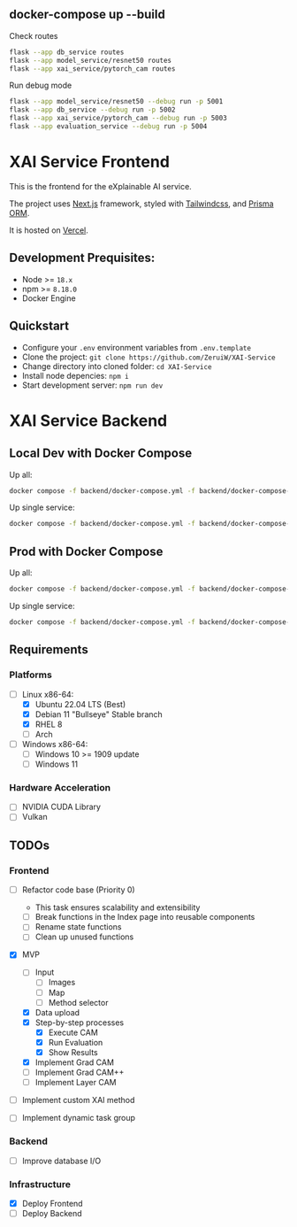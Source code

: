 ## docker-compose up --build

Check routes

```bash
flask --app db_service routes
flask --app model_service/resnet50 routes
flask --app xai_service/pytorch_cam routes

```

Run debug mode

```bash
flask --app model_service/resnet50 --debug run -p 5001
flask --app db_service --debug run -p 5002
flask --app xai_service/pytorch_cam --debug run -p 5003
flask --app evaluation_service --debug run -p 5004
```

# XAI Service Frontend

This is the frontend for the eXplainable AI service.

The project uses [Next.js](https://nextjs.org) framework, styled with [Tailwindcss](https://tailwindcss.com), and [Prisma ORM](https://prisma.io).

It is hosted on [Vercel](https://vercel.com).

## Development Prequisites:

- Node >= `18.x`
- npm >= `8.18.0`
- Docker Engine

## Quickstart

- Configure your `.env` environment variables from `.env.template`
- Clone the project: `git clone https://github.com/ZeruiW/XAI-Service`
- Change directory into cloned folder: `cd XAI-Service`
- Install node depencies: `npm i`
- Start development server: `npm run dev`

# XAI Service Backend

## Local Dev with Docker Compose

Up all:

```bash
docker compose -f backend/docker-compose.yml -f backend/docker-compose-dev.yml up --build
```

Up single service:

```bash
docker compose -f backend/docker-compose.yml -f backend/docker-compose-dev.yml up [service_name] --build
```

## Prod with Docker Compose

Up all:

```bash
docker compose -f backend/docker-compose.yml -f backend/docker-compose-prod.yml up --build
```

Up single service:

```bash
docker compose -f backend/docker-compose.yml -f backend/docker-compose-prod.yml up [service_name] --build
```

## Requirements

### Platforms

- [ ] Linux x86-64:
  - [x] Ubuntu 22.04 LTS (Best)
  - [x] Debian 11 "Bullseye" Stable branch
  - [x] RHEL 8
  - [ ] Arch
- [ ] Windows x86-64:
  - [ ] Windows 10 >= 1909 update
  - [ ] Windows 11

### Hardware Acceleration

- [ ] NVIDIA CUDA Library
- [ ] Vulkan

## TODOs

### Frontend

- [ ] Refactor code base (Priority 0)
  - This task ensures scalability and extensibility
  - [ ] Break functions in the Index page into reusable components
  - [ ] Rename state functions
  - [ ] Clean up unused functions
- [x] MVP
  - [ ] Input
    - [ ] Images
    - [ ] Map
    - [ ] Method selector
  - [x] Data upload
  - [x] Step-by-step processes
    - [x] Execute CAM
    - [x] Run Evaluation
    - [x] Show Results
  - [x] Implement Grad CAM
  - [ ] Implement Grad CAM++
  - [ ] Implement Layer CAM
- [ ] Implement custom XAI method
- [ ] Implement dynamic task group


### Backend

- [ ] Improve database I/O

### Infrastructure

- [x] Deploy Frontend
- [ ] Deploy Backend
